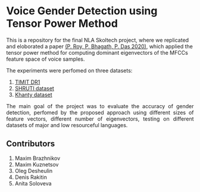 # Voice Gender Detection using Tensor Power Method

This is a repository for the final NLA Skoltech project, where we replicated and eloborated a paper [(P. Roy, P. Bhagath, P. Das 2020)](https://www.aclweb.org/anthology/2020.sltu-1.29.pdf), which applied the tensor power method for computing dominant eigenvectors of the MFCCs feature space of voice samples.

The experiments were perfomed on three datasets: 
1. [TIMIT DR1](https://drive.google.com/file/d/1KxiwLoOggbty-Itbvfb8O53hStNBbxY8/view?usp=sharing)
2. [SHRUTI dataset](https://drive.google.com/file/d/1rcGiWluMMouAa2bG6O0Ve0FrvBENQCCB/view?usp=sharing)
3. [Khanty dataset](https://drive.google.com/file/d/1Gb0lEZUxqYBHuDaDpLkwd-6x420zdWvE/view?usp=sharing)

<p align="justify">
The main goal of the project was to evaluate the accuracy of gender detection, perfomed by the proposed approach using different sizes of feature vectors, different number of eigenvectors, testing on different datasets of major and low resourceful languages.
</p>

## Contributors
1. Maxim Brazhnikov 
2. Maxim Kuznetsov
3. Oleg Desheulin
4. Denis Rakitin
5. Anita Soloveva

